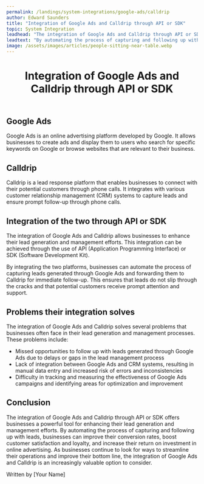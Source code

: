 ```yaml
---
permalink: /landings/system-integrations/google-ads/calldrip
author: Edward Saunders
title: "Integration of Google Ads and Calldrip through API or SDK"
topic: System Integration
leadhead: "The integration of Google Ads and Calldrip through API or SDK offers businesses a powerful tool for enhancing their lead generation and management efforts"
leadtext: "By automating the process of capturing and following up with leads, businesses can improve their conversion rates, boost customer satisfaction and loyalty, and increase their return on investment in online advertising. As businesses continue to look for ways to streamline their operations and improve their bottom line, the integration of Google Ads and Calldrip is an increasingly valuable option to consider."
image: /assets/images/articles/people-sitting-near-table.webp
---
```

<div class="arttext">	<header>
		<h1>Integration of Google Ads and Calldrip through API or SDK</h1>
	</header>
	<section>
		<h2>Google Ads</h2>
		<p>Google Ads is an online advertising platform developed by Google. It allows businesses to create ads and display them to users who search for specific keywords on Google or browse websites that are relevant to their business.</p>
	</section>
	<section>
		<h2>Calldrip</h2>
		<p>Calldrip is a lead response platform that enables businesses to connect with their potential customers through phone calls. It integrates with various customer relationship management (CRM) systems to capture leads and ensure prompt follow-up through phone calls.</p>
	</section>
	<section>
		<h2>Integration of the two through API or SDK</h2>
		<p>The integration of Google Ads and Calldrip allows businesses to enhance their lead generation and management efforts. This integration can be achieved through the use of API (Application Programming Interface) or SDK (Software Development Kit).</p>
		<p>By integrating the two platforms, businesses can automate the process of capturing leads generated through Google Ads and forwarding them to Calldrip for immediate follow-up. This ensures that leads do not slip through the cracks and that potential customers receive prompt attention and support.</p>
	</section>
	<section>
		<h2>Problems their integration solves</h2>
		<p>The integration of Google Ads and Calldrip solves several problems that businesses often face in their lead generation and management processes. These problems include:</p>
		<ul>
			<li>Missed opportunities to follow up with leads generated through Google Ads due to delays or gaps in the lead management process</li>
			<li>Lack of integration between Google Ads and CRM systems, resulting in manual data entry and increased risk of errors and inconsistencies</li>
			<li>Difficulty in tracking and measuring the effectiveness of Google Ads campaigns and identifying areas for optimization and improvement</li>
		</ul>
	</section>
	<section>
		<h2>Conclusion</h2>
		<p>The integration of Google Ads and Calldrip through API or SDK offers businesses a powerful tool for enhancing their lead generation and management efforts. By automating the process of capturing and following up with leads, businesses can improve their conversion rates, boost customer satisfaction and loyalty, and increase their return on investment in online advertising. As businesses continue to look for ways to streamline their operations and improve their bottom line, the integration of Google Ads and Calldrip is an increasingly valuable option to consider.</p>
	</section>
	<footer>
		<p>Written by [Your Name]</p>
	</footer>
</div>